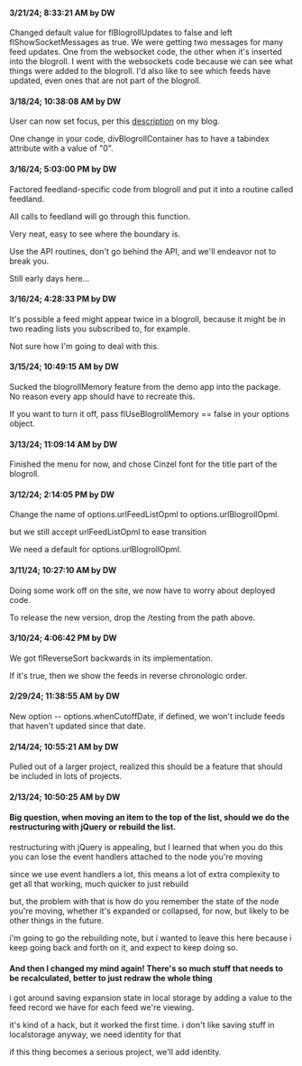 #### 3/21/24; 8:33:21 AM by DW

Changed default value for flBlogrollUpdates to false and left flShowSocketMessages as true. We were getting two messages for many feed updates. One from the websocket code, the other when it's inserted into the blogroll. I went with the websockets code because we can see what things were added to the blogroll. I'd also like to see which feeds have updated, even ones that are not part of the blogroll. 

#### 3/18/24; 10:38:08 AM by DW

User can now set focus, per this <a href="http://scripting.com/2024/03/18.html#a143125">description</a> on my blog.

One change in your code, divBlogrollContainer has to have a tabindex attribute with a value of "0".

#### 3/16/24; 5:03:00 PM by DW

Factored feedland-specific code from blogroll and put it into a routine called feedland.

All calls to feedland will go through this function. 

Very neat, easy to see where the boundary is. 

Use the API routines, don't go behind the API, and we'll endeavor not to break you. 

Still early days here...

#### 3/16/24; 4:28:33 PM by DW

It's possible a feed might appear twice in a blogroll, because it might be in two reading lists you subscribed to, for example.

Not sure how I'm going to deal with this. 

#### 3/15/24; 10:49:15 AM by DW

Sucked the blogrollMemory feature from the demo app into the package. No reason every app should have to recreate this. 

If you want to turn it off, pass flUseBlogrollMemory == false in your options object. 

#### 3/13/24; 11:09:14 AM by DW

Finished the menu for now, and chose Cinzel font for the title part of the blogroll. 

#### 3/12/24; 2:14:05 PM by DW

Change the name of options.urlFeedListOpml to options.urlBlogrollOpml.

but we still accept urlFeedListOpml to ease transition

We need a default for options.urlBlogrollOpml.

#### 3/11/24; 10:27:10 AM by DW

Doing some work off on the site, we now have to worry about deployed code.

To release the new version, drop the /testing from the path above.

#### 3/10/24; 4:06:42 PM by DW

We got flReverseSort backwards in its implementation. 

If it's true, then we show the feeds in reverse chronologic order. 

#### 2/29/24; 11:38:55 AM by DW

New option -- options.whenCutoffDate, if defined, we won't include feeds that haven't updated since that date.

#### 2/14/24; 10:55:21 AM by DW

Pulled out of a larger project, realized this should be a feature that should be included in lots of projects.

#### 2/13/24; 10:50:25 AM by DW

#### Big question, when moving an item to the top of the list, should we do the restructuring with jQuery or rebuild the list.

restructuring with jQuery is appealing, but I learned that when you do this you can lose the event handlers attached to the node you're moving

since we use event handlers a lot, this means a lot of extra complexity to get all that working, much quicker to just rebuild

but, the problem with that is how do you remember the state of the node you're moving, whether it's expanded or collapsed, for now, but likely to be other things in the future.

i'm going to go the rebuilding note, but i wanted to leave this here because i keep going back and forth on it, and expect to keep doing so.

#### And then I changed my mind again! There's so much stuff that needs to be recalculated, better to just redraw the whole thing

i got around saving expansion state in local storage by adding a value to the feed record we have for each feed we're viewing. 

it's kind of a hack, but it worked the first time. i don't like saving stuff in localstorage anyway, we need identity for that

if this thing becomes a serious project, we'll add identity.

